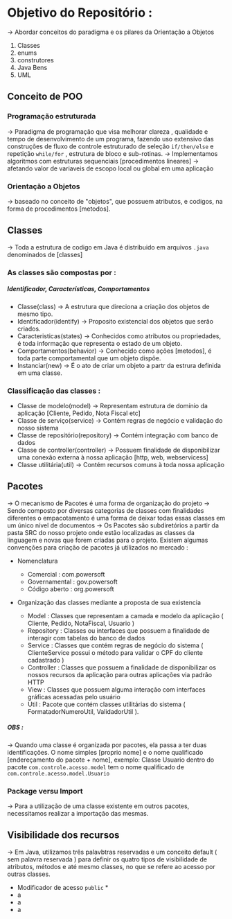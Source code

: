 # Objetivo do Repositório :
-> Abordar conceitos do paradigma e os pilares da Orientação a Objetos
1. Classes
2. enums
3. construtores
4. Java Bens
5. UML

## Conceito de POO
### Programação estruturada
-> Paradigma de programação que visa melhorar clareza , qualidade e tempo de desenvolvimento de um programa, fazendo uso extensivo das construções de fluxo de controle estruturado de seleção `if/then/else` e repetição `while/for` , estrutura de bloco e sub-rotinas.
-> Implementamos algoritmos com estruturas sequenciais [procedimentos lineares] -> afetando valor de variaveis de escopo local ou global em uma aplicação

### Orientação a Objetos
-> baseado no conceito de "objetos", que possuem atributos, e codigos, na forma de procedimentos [metodos].

## Classes
-> Toda a estrutura de codigo em Java é distribuido em arquivos `.java` denominados de [classes]

### As classes são compostas por : 
##### Identificador, Características, Comportamentos
* Classe(class) -> A estrutura que direciona a criação dos objetos de mesmo tipo.
* Identificador(identify) -> Proposito existencial dos objetos que serão criados.
* Caracteristicas(states) -> Conhecidos como atributos ou propriedades, é toda informação que representa o estado de um objeto.
* Comportamentos(behavior) -> Conhecido como ações [metodos], é toda parte comportamental que um objeto dispõe.
* Instanciar(new) -> É o ato de criar um objeto a partr da estrura definida em uma classe.

### Classificação das classes :
* Classe de modelo(model) -> Representam estrutura de domínio da aplicação [Cliente, Pedido, Nota Fiscal etc]
* Classe de serviço(service) -> Contém regras de negócio e validação do nosso sistema
* Classe de repositório(repository) -> Contém integração com banco de dados
* Classe de controller(controller) -> Possuem finalidade de disponibilizar uma conexão externa à nossa aplicação [http, web, webservicess]
* Classe utilitária(util) -> Contém recursos comuns à toda nossa aplicação

## Pacotes 
-> O mecanismo de Pacotes é uma forma de organização do projeto -> Sendo composto por diversas categorias de classes com finalidades diferentes o empacotamento é uma forma de deixar todas essas classes em um único nível de documentos -> Os Pacotes são subdiretórios a partir da pasta SRC do nosso projeto onde estão localizadas as classes da linguagem e novas que forem criadas para o projeto. Existem algumas convenções para criação de pacotes já utilizados no mercado : 
* Nomenclatura
  * Comercial : com.powersoft
  * Governamental : gov.powersoft
  * Código aberto : org.powersoft

  
* Organização das classes mediante a proposta de sua existencia
  * Model : Classes que representam a camada e modelo da aplicação ( Cliente, Pedido, NotaFiscal, Usuario )
  * Repository : Classes ou interfaces que possuem a finalidade de interagir com tabelas do banco de dados
  * Service  : Classes que contém regras de negócio do sistema ( ClienteService possui o método para validar o CPF do cliente cadastrado )
  * Controller : Classes que possuem a finalidade de disponibilizar os nossos recursos da aplicação para outras aplicações via padrão HTTP
  * View : Classes que possuem alguma interação com interfaces gráficas acessadas pelo usuário
  * Util : Pacote que contém classes utilitárias do sistema ( FormatadorNumeroUtil, ValidadorUtil ).
 

##### OBS :
-> Quando uma classe é organizada por pacotes, ela passa a ter duas identificações. O nome simples [proprio nome] e o nome qualificado [endereçamento do pacote + nome],  exemplo: Classe Usuario dentro do pacote `com.controle.acesso.model` tem o nome qualificado de `com.controle.acesso.model.Usuario`

### Package versu Import
-> Para a utilização de uma classe existente em outros pacotes, necessitamos realizar a importação das mesmas.

## Visibilidade dos recursos
-> Em Java, utilizamos três palavbtras reservadas e um conceito default ( sem palavra reservada ) para definir os quatro tipos de visibilidade de atributos, métodos e até mesmo classes, no que se refere ao acesso por outras classes.

* Modificador de acesso `public`
  * 
* a
* a
* a





